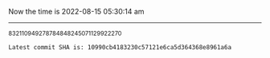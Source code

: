 Now the time is 2022-08-15 05:30:14 am

---

<small>832110949278784848245071129922270</small>

```txt
Latest commit SHA is: 10990cb4183230c57121e6ca5d364368e8961a6a
```
